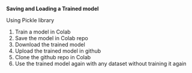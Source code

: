 **Saving and Loading a Trained model**

Using Pickle library

1. Train a model in Colab
2. Save the model in Colab repo
3. Download the trained model
4. Upload the trained model in github
5. Clone the github repo in Colab
6. Use the trained model again with any dataset without training it again

